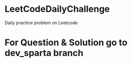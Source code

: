 # LeetCodeDailyChallenge
Daily practice problem on Leetcode

 # For Question & Solution go to dev_sparta branch #



